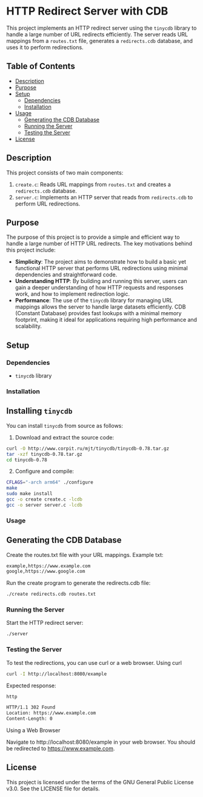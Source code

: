# HTTP Redirect Server with CDB

This project implements an HTTP redirect server using the `tinycdb` library to handle a large number of URL redirects efficiently. The server reads URL mappings from a `routes.txt` file, generates a `redirects.cdb` database, and uses it to perform redirections.

## Table of Contents

- [Description](#description)
- [Purpose](#purpose)
- [Setup](#setup)
  - [Dependencies](#dependencies)
  - [Installation](#installation)
- [Usage](#usage)
  - [Generating the CDB Database](#generating-the-cdb-database)
  - [Running the Server](#running-the-server)
  - [Testing the Server](#testing-the-server)
- [License](#license)

## Description

This project consists of two main components:

1. `create.c`: Reads URL mappings from `routes.txt` and creates a `redirects.cdb` database.
2. `server.c`: Implements an HTTP server that reads from `redirects.cdb` to perform URL redirections.

## Purpose

The purpose of this project is to provide a simple and efficient way to handle a large number of HTTP URL redirects. The key motivations behind this project include:

- **Simplicity**: The project aims to demonstrate how to build a basic yet functional HTTP server that performs URL redirections using minimal dependencies and straightforward code.
- **Understanding HTTP**: By building and running this server, users can gain a deeper understanding of how HTTP requests and responses work, and how to implement redirection logic.
- **Performance**: The use of the `tinycdb` library for managing URL mappings allows the server to handle large datasets efficiently. CDB (Constant Database) provides fast lookups with a minimal memory footprint, making it ideal for applications requiring high performance and scalability.


## Setup

### Dependencies

- `tinycdb` library

### Installation

## Installing `tinycdb`

You can install `tinycdb` from source as follows:

1. Download and extract the source code:
```sh
curl -O http://www.corpit.ru/mjt/tinycdb/tinycdb-0.78.tar.gz
tar -xzf tinycdb-0.78.tar.gz
cd tinycdb-0.78
```

2. Configure and compile:
```sh
CFLAGS="-arch arm64" ./configure
make
sudo make install
gcc -o create create.c -lcdb
gcc -o server server.c -lcdb
```
### Usage

## Generating the CDB Database

Create the routes.txt file with your URL mappings. Example txt:

```sh
example,https://www.example.com
google,https://www.google.com
```

Run the create program to generate the redirects.cdb file:

```sh
./create redirects.cdb routes.txt
```
### Running the Server

Start the HTTP redirect server:

```sh
./server
```

### Testing the Server

To test the redirections, you can use curl or a web browser.
Using curl

```sh
curl -I http://localhost:8080/example
```

Expected response:
```sh
http

HTTP/1.1 302 Found
Location: https://www.example.com
Content-Length: 0
```
Using a Web Browser

Navigate to http://localhost:8080/example in your web browser. You should be redirected to https://www.example.com.

## License

This project is licensed under the terms of the GNU General Public License v3.0. See the LICENSE file for details.

